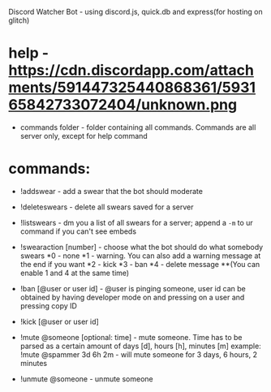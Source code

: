 Discord Watcher Bot - using discord.js, quick.db and express(for hosting on glitch)

# help - https://cdn.discordapp.com/attachments/591447325440868361/593165842733072404/unknown.png

- commands folder - folder containing all commands. Commands are all server only, except for help command

# commands: 
- !addswear - add a swear that the bot should moderate
- !deleteswears - delete all swears saved for a server
- !listswears - dm you a list of all swears for a server; append a `-m` to ur command if you can't see embeds
- !swearaction [number] - choose what the bot should do what somebody swears
 *0 - none
 *1 - warning. You can also add a warning message at the end if you want
 *2 - kick
 *3 - ban
 *4 - delete message 
 **(You can enable 1 and 4 at the same time)

- !ban [@user or user id] - @user is pinging someone, user id can be obtained by having developer mode on and pressing on a user and pressing copy ID
- !kick [@user or user id]

- !mute @someone [optional: time] - mute someone. Time has to be parsed as a certain amount of days [d], hours [h], minutes [m]
example: !mute @spammer 3d 6h 2m - will mute someone for 3 days, 6 hours, 2 minutes
- !unmute @someone - unmute someone

